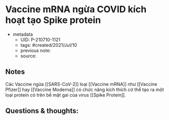 # Vaccine mRNA ngừa COVID kích hoạt tạo Spike protein

- metadata
	- UID: P-210710-1121
	- tags: #created/2021/Jul/10
	- previous note: 
	- source: 

## Notes
Các Vaccine ngừa [[SARS-CoV-2]] loại [[Vaccine mRNA]] như [[Vaccine Pfizer]] hay [[Vaccine Moderna]] có chức năng kích thích cơ thể tạo ra một loại protein có trên bề mặt gai của virus [[Spike Protein]].
## Questions & thoughts:

